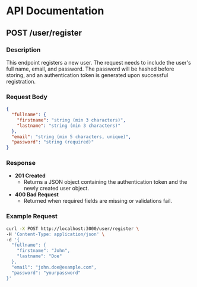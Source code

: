 # API Documentation

## POST /user/register

### Description

This endpoint registers a new user. The request needs to include the user's full name, email, and password. The password will be hashed before storing, and an authentication token is generated upon successful registration.

### Request Body

```json
{
  "fullname": {
    "firstname": "string (min 3 characters)",
    "lastname": "string (min 3 characters)"
  },
  "email": "string (min 5 characters, unique)",
  "password": "string (required)"
}
```

### Response

- **201 Created**
  - Returns a JSON object containing the authentication token and the newly created user object.
- **400 Bad Request**
  - Returned when required fields are missing or validations fail.

### Example Request

```bash
curl -X POST http://localhost:3000/user/register \
-H 'Content-Type: application/json' \
-d '{
  "fullname": {
    "firstname": "John",
    "lastname": "Doe"
  },
  "email": "john.doe@example.com",
  "password": "yourpassword"
}'
```
